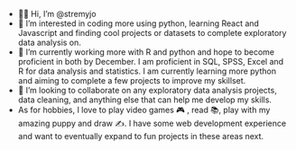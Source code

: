 - 👋🏾 Hi, I’m @stremyjo
- 👀 I’m interested in coding more using python, learning React and Javascript and finding cool projects or datasets to complete exploratory data analysis on.
- 🌱 I’m currently working more with R and python and hope to become proficient in both by December. I am proficient in SQL, SPSS, Excel and R for data analysis and statistics. I am currently learning more python and aiming to complete a few projects to improve my skillset.
- 💞️ I’m looking to collaborate on any exploratory data analysis projects, data cleaning, and anything else that can help  me develop my skills.
- As for hobbies, I love to play video games 🎮 , read 📚, play with my amazing puppy and draw ✍️. I have some web development experience and want to eventually expand to fun projects in these areas next.

<!---
stremyjo/stremyjo is a ✨ special ✨ repository because its `README.md` (this file) appears on your GitHub profile.
You can click the Preview link to take a look at your changes.
--->

